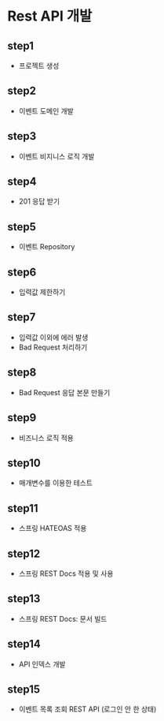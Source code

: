 # Rest API 개발

## step1
* 프로젝트 생성

## step2
* 이벤트 도메인 개발

## step3
* 이벤트 비지니스 로직 개발

## step4
* 201 응답 받기

## step5
* 이벤트 Repository

## step6
* 입력값 제한하기

## step7
* 입력값 이외에 에러 발생
* Bad Request 처리하기

## step8
* Bad Request 응답 본문 만들기

## step9
* 비즈니스 로직 적용

## step10
* 매개변수를 이용한 테스트

## step11
* 스프링 HATEOAS 적용

## step12 
* 스프링 REST Docs 적용 및 사용

## step13
* 스프링 REST Docs: 문서 빌드

## step14
* API 인덱스 개발

## step15
* 이벤트 목록 조회 REST API (로그인 안 한 상태)